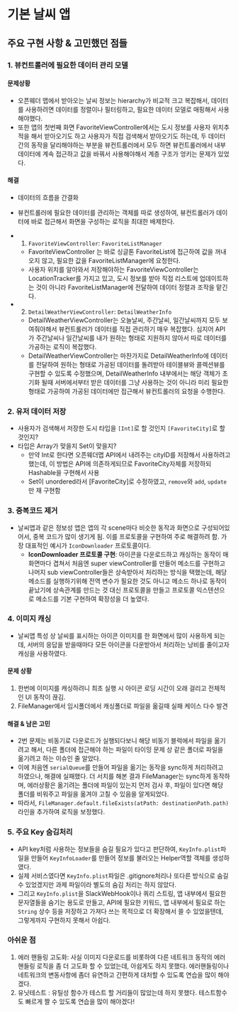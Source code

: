 # 기본 날씨 앱

## 주요 구현 사항 & 고민했던 점들

### 1. 뷰컨트롤러에 필요한 데이터 관리 모델
#### 문제상황
- 오픈웨더 맵에서 받아오는 날씨 정보는 hierarchy가 비교적 크고 복잡해서, 데이터를 사용하려면 데이터를 정렬이나 필터링하고, 필요한 데이터 모델로 매핑해서 사용해야했다.
- 또한 앱의 첫번째 화면 FavoriteViewController에서는 도시 정보를 사용자 위치추적을 해서 받아오기도 하고 사용자가 직접 검색해서 받아오기도 하는데, 두 데이터 간의 동작을 달리해야하는 부분을 뷰컨트롤러에서 모두 하면 뷰컨트롤러에서 내부 데이터에 계속 접근하고 값을 바꿔서 사용해야해서 계층 구조가 엉키는 문제가 있었다.

#### 해결
- 데이터의 흐름을 간결화
- 뷰컨트롤러에 필요한 데이터를 관리하는 객체를 따로 생성하여, 뷰컨트롤러가 데이터에 바로 접근해서 화면을 구성하는 로직을 최대한 배제한다.
- 1. `FavoriteViewController`: `FavoriteListManager`
  - FavoriteViewController 는 바로 싱글톤 FavoriteList에 접근하여 값을 꺼내오지 않고, 필요한 값을 FavoriteListManager에 요청한다.
  - 사용자 위치를 알아와서 저장해야하는 FavoriteViewController는 LocationTracker를 가지고 있고, 도시 정보를 받아 직접 리스트에 업데이트하는 것이 아니라 FavoriteListManager에 전달하여 데이터 정렬과 조작을 맡긴다.

- 2. `DetailWeatherViewController`: `DetailWeatherInfo`
  - DetailWeatherViewController는 오늘날씨, 주간날씨, 일간날씨까지 모두 보여줘야해서 뷰컨트롤러가 데이터를 직접 관리하기 매우 복잡했다. 심지어 API가 주간날씨나 일간날씨를 내가 원하는 형태로 지원하지 않아서 따로 데이터를 가공하는 로직이 복잡했다.
  - DetailWeatherViewController는 마찬가지로 DetailWeatherInfo에 데이터를 전달하여 원하는 형태로 가공된 데이터를 돌려받아 테이블뷰와 콜렉션뷰를 구현할 수 있도록 수정했으며, DetailWeatherInfo 내부에서는 해당 객체가 초기화 될때 서버에서부터 받은 데이터를 그냥 사용하는 것이 아니라 미리 필요한 형태로 가공하여 가공된 데이터에만 접근해서 뷰컨트롤러의 요청을 수행한다.


### 2. 유저 데이터 저장
- 사용자가 검색해서 저장한 도시 타입을 `[Int]`로 할 것인지 `[FavoriteCity]`로 할 것인지?
- 타입은 Array가 맞을지 Set이 맞을지?
  - 만약 Int로 한다면 오픈웨더맵 API에서 내려주는 cityID를 저장해서 사용하려고 했는데, 이 방법은 API에 의존하게되므로 FavoriteCity자체를 저장하되 Hashable을 구현해서 사용
  - Set이 unordered라서 [FavoriteCity]로 수정하였고, `remove`와 `add`, `update`만 재 구현함

### 3. 중복코드 제거
- 날씨앱과 같은 정보성 앱은 앱의 각 scene마다 비슷한 동작과 화면으로 구성되어있어서, 중복 코드가 많이 생기게 됨. 이를 프로토콜을 구현하여 주로 해결하려 함. 가장 대표적인 예시가 `IconDownloader` 프로토콜이다.
  - **IconDownloader 프로토콜 구현**: 아이콘을 다운로드하고 캐싱하는 동작이 매 화면마다 겹쳐서 처음엔 super viewController를 만들어 메소드를 구현하고 나머지 sub viewController들은 상속받아서 처리하는 방식을 택했는데, 해당 메소드를 실행하기위해 전역 변수가 필요한 것도 아니고 메소드 하나로 동작이 끝났기에 상속관계를 만드는 것 대신 프로토콜을 만들고 프로토콜 익스텐션으로 메소드를 기본 구현하여 확장성을 더 높였다.

### 4. 이미지 캐싱
- 날씨앱 특성 상 날씨를 표시하는 아이콘 이미지를 한 화면에서 많이 사용하게 되는데, 서버의 응답을 받을때마다 모든 아이콘을 다운받아서 처리하는 낭비를 줄이고자 캐싱을 사용하였다.

#### 문제 상황
1. 한번에 이미지를 캐싱하려니 최초 실행 시 아이콘 로딩 시간이 오래 걸리고 전체적인 UI 동작이 끊김.
2. FileManager에서 임시폴더에서 캐싱폴더로 파일을 옮길때 실패 케이스 다수 발견

#### 해결 & 남은 고민
- 2번 문제는 비동기로 다운로드가 실행되다보니 해당 비동기 블럭에서 파일을 옮기려고 해서, 다른 폴더에 접근해야 하는 파일이 타이밍 문제 상 같은 폴더로 파일을 옮기려고 하는 이슈인 줄 알았다.
- 이에 처음엔 `serialQueue`를 만들어 파일을 옮기는 동작을 sync하게 처리하려고 하였으나, 해결에 실패했다. 더 서치를 해본 결과 FileManager는 sync하게 동작하며, 에러상황은 옮기려는 폴더에 파일이 있는지 먼저 검사 후, 파일이 있다면 해당 폴더를 비워주고 파일을 옮겨야 고칠 수 있음을 알게되었다.
- 따라서, `FileManager.default.fileExists(atPath: destinationPath.path)`라인을 추가하여 로직을 보정했다.

### 5. 주요 Key 숨김처리
- API key처럼 사용하는 정보들을 숨길 필요가 있다고 판단하여, `KeyInfo.plist`파일을 만들어 `KeyInfoLoader`를 만들어 정보를 불러오는 Helper역할 객체를 생성하였다.
- 실제 서비스였다면 `KeyInfo.plist`파일은 .gitignore처리나 또다른 방식으로 숨길 수 있었겠지만 과제 파일이라 별도의 숨김 처리는 하지 않았다.
- 그리고 `KeyInfo.plist`을 SlackWebHook이나 쿼리 스트링, 앱 내부에서 필요한 문자열들을 숨기는 용도로 만들고, API에 필요한 키워드, 앱 내부에서 필요로 하는 `String` 상수 등을 저장하고 가져다 쓰는 목적으로 더 확장해서 쓸 수 있었을텐데, 그렇게까지 구현하지 못해서 아쉽다.


### 아쉬운 점
1. 에러 핸들링 고도화: 사실 이미지 다운로드를 비롯하여 다른 네트워크 동작의 에러핸들링 로직을 좀 더 고도화 할 수 있었는데, 아쉽게도 하지 못했다. 에러핸들링이나 네트워크의 변동사항에 좀더 유연하고 간편하게 대처할 수 있도록 연습을 많이 해야겠다.
2. 유닛테스트 : 유틸성 함수가 테스트 할 거리들이 많았는데 하지 못했다. 테스트함수도 빠르게 짤 수 있도록 연습을 많이 해야겠다!
